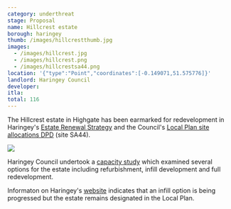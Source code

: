 ```yaml
---
category: underthreat
stage: Proposal
name: Hillcrest estate 
borough: haringey
thumb: /images/hillcrestthumb.jpg
images:
  - /images/hillcrest.jpg
  - /images/hillcrest.png
  - /images/hillcrestsa44.png
location: '{"type":"Point","coordinates":[-0.149071,51.575776]}'
landlord: Haringey Council
developer:
itla:
total: 116
---
```

The Hillcrest estate in Highgate has been earmarked for redevelopment in Haringey's [Estate Renewal Strategy](https://www.minutes.haringey.gov.uk/documents/s48324/Housing%20Investment%20and%20Estate%20Renewal%20Strategy%20-%20whole%20report%20-%20Paul%20Munday.pdf) and the Council's [Local Plan site allocations DPD](https://www.haringey.gov.uk/sites/haringeygovuk/files/final_haringey_site_allocations_dtp_online.pdf) (site SA44).

<img src="/images/hillcrestsa44.png" class="img-fluid rounded img-thumbnail">

Haringey Council undertook a [capacity study](https://www.haringey.gov.uk/sites/haringeygovuk/files/hillcrest_report_03042013_final.pdf) which examined several options for the estate including refurbishment, infill development and full redevelopment. 

Informaton on Haringey's [website](https://www.haringey.gov.uk/housing/housing-consultations/hillcrest-estate) indicates that an infill option is being progressed but the estate remains designated in the Local Plan. 



